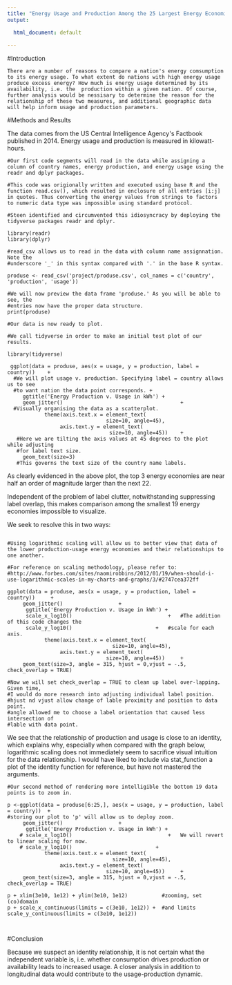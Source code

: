 ```yaml
---
title: "Energy Usage and Production Among the 25 Largest Energy Economies"
output:

  html_document: default
  
---
```



#Introduction

    There are a number of reasons to compare a nation's energy comsumption to its energy usage. To what extent do nations with high energy usage produce excess energy? How much is energy usage determined by its availability, i.e. the  production within a given nation. Of course, further analysis would be nessisary to determine the reason for the relationship of these two measures, and additional geographic data will help inform usage and production parameters.
    
#Methods and Results

The data comes from the US Central Intelligence Agency's Factbook published in 2014. Energy usage and production is measured in kilowatt-hours. 

```{r}
#Our first code segments will read in the data while assigning a column of country names, energy production, and energy usage using the readr and dplyr packages. 

#This code was origionally written and executed using base R and the function read.csv(), which resulted in enclosure of all entries [i:j] in quotes. Thus converting the energy values from strings to factors to numeric data type was impossible using standard protocol. 

#Steen identified and circumvented this idiosyncracy by deploying the tidyverse packages readr and dplyr.

library(readr)
library(dplyr)

#read_csv allows us to read in the data with column name assignnation. Note the 
#underscore '_' in this syntax compared with '.' in the base R syntax.

produse <- read_csv('project/produse.csv', col_names = c('country', 'production', 'usage'))

#We will now preview the data frame 'produse.' As you will be able to see, the 
#entries now have the proper data structure.
print(produse)

```


```{r}
#Our data is now ready to plot.

#We call tidyverse in order to make an initial test plot of our results.

library(tidyverse)

 ggplot(data = produse, aes(x = usage, y = production, label = country)) 	+
  #We will plot usage v. production. Specifying label = country allows us to see 
  #to want nation the data point corresponds. +
     ggtitle('Energy Production v. Usage in kWh') +
     geom_jitter() 										+
  #Visually organising the data as a scatterplot. 
     		theme(axis.text.x = element_text(
         						size=10, angle=45),
        		 axis.text.y = element_text( 
            					 size=10, angle=45)) 	+
   #Here we are tilting the axis values at 45 degrees to the plot while adjusting 
   #for label text size.
     geom_text(size=3)
   #This governs the text size of the country name labels. 
```

As clearly evidenced in the above plot, the top 3 energy economies are near half an order of magnitude larger than the next 22. 

Independent of the problem of label clutter, notwithstanding suppressing label overlap, this makes comparison among the smallest 19 energy economies impossible to visualize.

We seek to resolve this in two ways:

```{r}

#Using logarithmic scaling will allow us to better view that data of the lower production-usage energy economies and their relationships to one another.

#For reference on scaling methodology, please refer to:
#http://www.forbes.com/sites/naomirobbins/2012/01/19/when-should-i-use-logarithmic-scales-in-my-charts-and-graphs/3/#2747cea372ff

ggplot(data = produse, aes(x = usage, y = production, label = country)) 	+
     geom_jitter()                  +
      ggtitle('Energy Production v. Usage in kWh') +
      scale_x_log10()								+   #The addition of this code changes the
      scale_y_log10()    						+   #scale for each axis. 
     		theme(axis.text.x = element_text(
         						  size=10, angle=45),
        		 axis.text.y = element_text( 
            					size=10, angle=45)) 	+
     geom_text(size=3, angle = 315, hjust = 0,vjust = -.5, check_overlap = TRUE) 
    
#Now we will set check_overlap = TRUE to clean up label over-lapping. Given time, 
#I would do more research into adjusting individual label position.
#hjust nd vjust allow change of lable proximity and position to data point.
#angle allowed me to choose a label orientation that caused less intersection of
#lable with data point.

```

We see that the relationship of production and usage is close to an identity, which explains why, especially when compared with the graph below, logarithmic scaling does not immediately seem to sacrifice visual intuition for the data relationship. I would have liked to include via stat_function a plot of the identity function for reference, but have not mastered the arguments.

```{r}
#Our second method of rendering more intelligible the bottom 19 data points is to zoom in. 

p <-ggplot(data = produse[6:25,], aes(x = usage, y = production, label = country)) 	+
#storing our plot to 'p' will allow us to deploy zoom.   
     geom_jitter()                  +
      ggtitle('Energy Production v. Usage in kWh') +
    # scale_x_log10()								+   We will revert to linear scaling for now.
    # scale_y_log10()    						+ 
     		theme(axis.text.x = element_text(
         						  size=10, angle=45),
        		 axis.text.y = element_text( 
            					size=10, angle=45)) 	+
     geom_text(size=3, angle = 315, hjust = 0,vjust = -.5, check_overlap = TRUE) 

p + xlim(3e10, 1e12) + ylim(3e10, 1e12)           #zooming, set (co)domain
p + scale_x_continuous(limits = c(3e10, 1e12)) +  #and limits
scale_y_continuous(limits = c(3e10, 1e12))

    
```

#Conclusion

Because we suspect an identity relationship, it is not certain what the independent variable is, i.e. whether consumption drives production or availability leads to increased usage. A closer analysis in addition to longitudinal data would contribute to the usage-production dynamic. 
